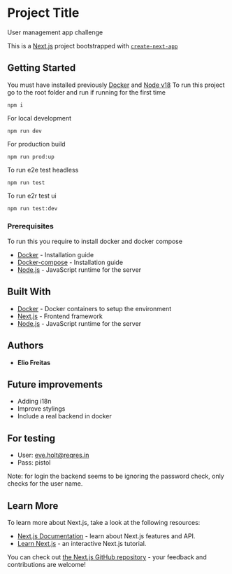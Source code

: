# Project Title

User management app challenge

This is a [Next.js](https://nextjs.org/) project bootstrapped with [`create-next-app`](https://github.com/vercel/next.js/tree/canary/packages/create-next-app)

## Getting Started

You must have installed previously [Docker](https://docs.docker.com/install/) and [Node v18](https://nodejs.org/en/)
To run this project go to the root folder and run if running for the first time

```
npm i
```

For local development

```
npm run dev
```

For production build

```
npm run prod:up
```

To run e2e test headless

```
npm run test
```

To run e2r test ui

```
npm run test:dev
```

### Prerequisites

To run this you require to install docker and docker compose

- [Docker](https://docs.docker.com/install/) - Installation guide
- [Docker-compose](https://docs.docker.com/compose/install/) - Installation guide
- [Node.js](https://nodejs.org/en/) - JavaScript runtime for the server

## Built With

- [Docker](https://www.docker.com/) - Docker containers to setup the environment
- [Next.js](https://nextjs.org/) - Frontend framework
- [Node.js](https://nodejs.org/en/) - JavaScript runtime for the server

## Authors

- **Elio Freitas**

## Future improvements

- Adding i18n
- Improve stylings
- Include a real backend in docker

## For testing

- User: eve.holt@reqres.in
- Pass: pistol

Note: for login the backend seems to be ignoring the password check, only checks for the user name.

## Learn More

To learn more about Next.js, take a look at the following resources:

- [Next.js Documentation](https://nextjs.org/docs) - learn about Next.js features and API.
- [Learn Next.js](https://nextjs.org/learn) - an interactive Next.js tutorial.

You can check out [the Next.js GitHub repository](https://github.com/vercel/next.js/) - your feedback and contributions are welcome!

